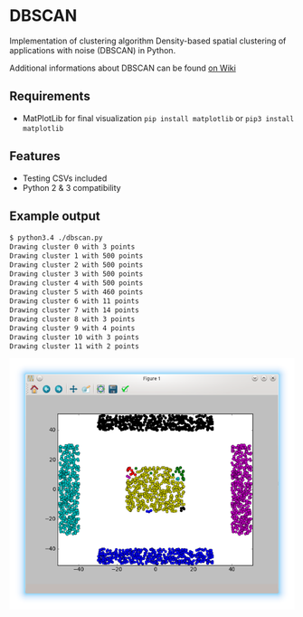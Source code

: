 # DBSCAN

Implementation of clustering algorithm Density-based spatial clustering of applications with noise (DBSCAN) in Python.

Additional informations about DBSCAN can be found [on Wiki](https://en.wikipedia.org/wiki/DBSCAN)

## Requirements

- MatPlotLib for final visualization ```pip install matplotlib``` or ```pip3 install matplotlib```

## Features

- Testing CSVs included
- Python 2 & 3 compatibility

## Example output

```
$ python3.4 ./dbscan.py
Drawing cluster 0 with 3 points
Drawing cluster 1 with 500 points
Drawing cluster 2 with 500 points
Drawing cluster 3 with 500 points
Drawing cluster 4 with 500 points
Drawing cluster 5 with 460 points
Drawing cluster 6 with 11 points
Drawing cluster 7 with 14 points
Drawing cluster 8 with 3 points
Drawing cluster 9 with 4 points
Drawing cluster 10 with 3 points
Drawing cluster 11 with 2 points
```

![Example visualization](screen.png?raw=true)
